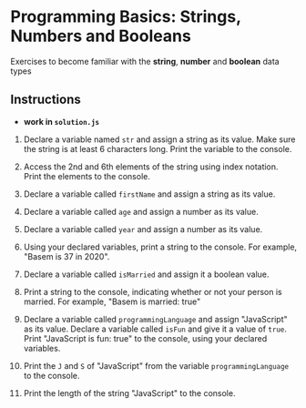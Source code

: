 # Programming Basics: Strings, Numbers and Booleans
Exercises to become familiar with the **string**, **number** and **boolean** data types

## Instructions
- **work in `solution.js`**

1. Declare a variable named `str` and assign a string as its value. Make sure the string is at least 6 characters long. Print the variable to the console.

2. Access the 2nd and 6th elements of the string using index notation. Print the elements to the console.

3. Declare a variable called `firstName` and assign a string as its value. 

4. Declare a variable called `age` and assign a number as its value. 

5. Declare a variable called `year` and assign a number as its value. 

6. Using your declared variables, print a string to the console. For example, "Basem is 37 in 2020". 
 
7. Declare a variable called `isMarried` and assign it a boolean value. 

8. Print a string to the console, indicating whether or not your person is married. For example, "Basem is married: true"

9. Declare a variable called `programmingLanguage` and assign "JavaScript" as its value. Declare a variable called `isFun` and give it a value of `true`.  Print "JavaScript is fun: true" to the console, using your declared variables. 

10. Print the `J` and `S` of "JavaScript" from the variable `programmingLanguage` to the console. 

11. Print the length of the string "JavaScript" to the console.
